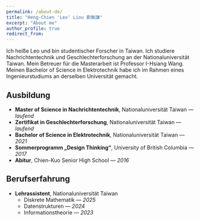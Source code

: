 ```yaml
---
permalink: /about-de/
title: "Heng-Chien 'Leo' Liou 劉衡謙"
excerpt: "About me"
author_profile: true
redirect_from: 
---
```


Ich heiße Leo und bin studentischer Forscher in Taiwan.
Ich studiere Nachrichtentechnik und Geschlechterforschung an der Nationaluniversität Taiwan.
Mein Betreuer für die Masterarbeit ist Professor I-Hsiang Wang.
Meinen Bachelor of Science in Elektrotechnik habe ich im Rahmen eines Ingenieurstudiums an derselben Universität gemacht.

<!---

I'm a student/researcher from Taiwan, currently a master student at the Graduate Insitute of **Communication Engineering** and **Women's and Gender Studies** Program, supervised by Prof. <a href="http://cc.ee.ntu.edu.tw/~ihsiangw/" target="_blank"> I-Hsiang Wang </a>. I received my B.S.E. in **Electrical Engineering** from College of Electrical Engineering and Computer Science, National Taiwan University (NTU). During my undergraduate study in NTU, I was also trained in Psychology and Sociology.  

My learning and research experiences span across many disciplines. Broadly Speaking, I am interested in works that bridge between different displines, especially between engineering and social science. Curretnly, my research works focus on **Algorithmic Fairness**, and I propose to utilize the tools from **information theory** to ensure fairness. 

I have been fortunate to work under the supervision of Prof. <a href="http://ccf.ee.ntu.edu.tw/~hyhsieh/" target="_blank">Hung-Yun Hsieh</a>, Prof. <a href="https://www.ee.ntu.edu.tw/profile1.php?id=100129" target="_blank">Ho-Lin Chen</a>, and Dr. <a href="https://sites.google.com/view/hsuanweilee/" target="_blank">Hsuan-Wei Lee</a> during my undergraduate study. 

Keywords: *algorithmic fairness*, *information theory*, *gender studies*. 

Here is my <a href="/files/CV_2025Feb.pdf" target="_blank"> curriculum vitae </a>. (last update: February, 2025).

-->

<!---

## News
* I expect to participate in the <a href="http://infotheory.ca/nasit2024/index.html" target="_blank"> 2024 North American School of Information Theory</a>. Seeing you in Ottawa!

-->
## Ausbildung

- **Master of Science in Nachrichtentechnik**, Nationaluniversität Taiwan — *laufend*  
- **Zertifikat in Geschlechterforschung**, Nationaluniversität Taiwan — *laufend*  
- **Bachelor of Science in Elektrotechnik**, Nationaluniversität Taiwan — *2021*  
- **Sommerprogramm „Design Thinking“**, University of British Columbia — *2017*  
- **Abitur**, Chien-Kuo Senior High School — *2016*


## Berufserfahrung

- **Lehrassistent**, Nationaluniversität Taiwan  
  - Diskrete Mathematik — *2025*  
  - Datenstrukturen — *2024*  
  - Informationstheorie — *2023*







<!---
## Preprints 
* **Heng-Chien Liou**, and Hsuan-Wei Lee. 2020. “Social Contagion and Associative Diffusion on Multilayer Networks.” *arXiv preprint arXiv:2011.07746*. \[[arXiv](https://arxiv.org/abs/2011.07746)\]\[[TSA2020](/files/slides/TSA2020slide_1129.pdf)\]
* **Heng-Chien Liou**, and Hung-Yun Hsieh. 2020. "Modeling Friendship Networks among Agents with Personality Traits." *arXiv preprint arXiv:2004.12901*. \[[arXiv](https://arxiv.org/abs/2004.12901)\]
-->

<!---
## Trivia

1. In my not-so-leisure time, I would devote my time to the following topics, mostly in the form of reading: 
   * Math and Physics
   * Philosophy: politcal philosophy, epistemology, and philosophy of science
   * Psychology and Psychotherapy: especially critical psychology and other nonmainstream approaches
   * Sociology: theory and some emerging topics, such as emotion and friendship
2. This website is currently designed with the color used in the [Penn logo](https://branding.web-resources.upenn.edu/elements-penn-logo).
-->
